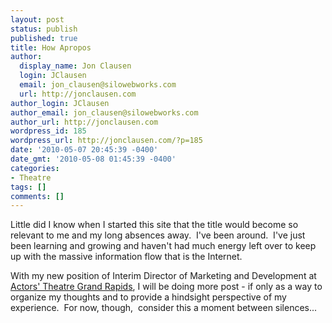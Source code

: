 ```yaml
---
layout: post
status: publish
published: true
title: How Apropos
author:
  display_name: Jon Clausen
  login: JClausen
  email: jon_clausen@silowebworks.com
  url: http://jonclausen.com
author_login: JClausen
author_email: jon_clausen@silowebworks.com
author_url: http://jonclausen.com
wordpress_id: 185
wordpress_url: http://jonclausen.com/?p=185
date: '2010-05-07 20:45:39 -0400'
date_gmt: '2010-05-08 01:45:39 -0400'
categories:
- Theatre
tags: []
comments: []
---
```

<p>Little did I know when I started this site that the title would become so relevant to me and my long absences away.  I've been around.  I've just been learning and growing and haven't had much energy left over to keep up with the massive information flow that is the Internet.</p>
<p>With my new position of Interim Director of Marketing and Development at <a href="http://atgr.org">Actors' Theatre Grand Rapids</a>, I will be doing more post - if only as a way to organize my thoughts and to provide a hindsight perspective of my experience.  For now, though,  consider this a moment between silences...</p>
